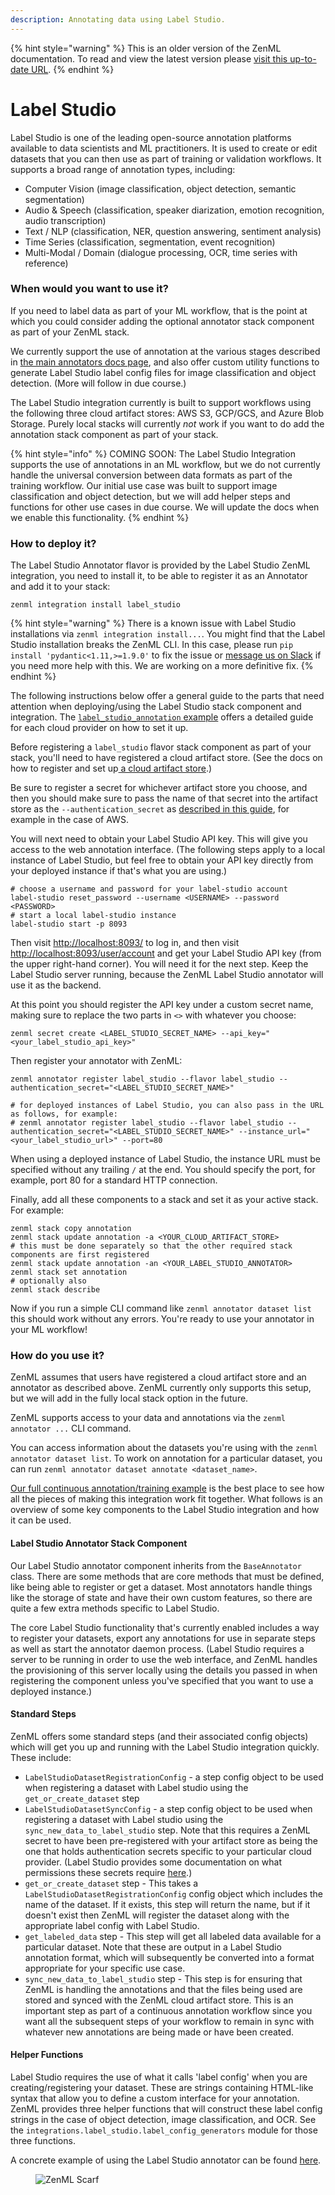 ```yaml
---
description: Annotating data using Label Studio.
---
```


{% hint style="warning" %}
This is an older version of the ZenML documentation. To read and view the latest version please [visit this up-to-date URL](https://docs.zenml.io).
{% endhint %}


# Label Studio

Label Studio is one of the leading open-source annotation platforms available to data scientists and ML practitioners.
It is used to create or edit datasets that you can then use as part of training or validation workflows. It supports a
broad range of annotation types, including:

* Computer Vision (image classification, object detection, semantic segmentation)
* Audio & Speech (classification, speaker diarization, emotion recognition, audio transcription)
* Text / NLP (classification, NER, question answering, sentiment analysis)
* Time Series (classification, segmentation, event recognition)
* Multi-Modal / Domain (dialogue processing, OCR, time series with reference)

### When would you want to use it?

If you need to label data as part of your ML workflow, that is the point at which you could consider adding the optional
annotator stack component as part of your ZenML stack.

We currently support the use of annotation at the various stages described
in [the main annotators docs page](annotators.md), and also offer custom utility functions to generate Label Studio
label config files for image classification and object detection. (More will follow in due course.)

The Label Studio integration currently is built to support workflows using the following three cloud artifact stores:
AWS S3, GCP/GCS, and Azure Blob Storage. Purely local stacks will currently _not_ work if you want to do add the
annotation stack component as part of your stack.

{% hint style="info" %}
COMING SOON: The Label Studio Integration supports the use of annotations in an ML workflow, but we do not currently
handle the universal conversion between data formats as part of the training workflow. Our initial use case was built to
support image classification and object detection, but we will add helper steps and functions for other use cases in due
course. We will update the docs when we enable this functionality.
{% endhint %}

### How to deploy it?

The Label Studio Annotator flavor is provided by the Label Studio ZenML integration, you need to install it, to be able
to register it as an Annotator and add it to your stack:

```shell
zenml integration install label_studio
```

{% hint style="warning" %}
There is a known issue with Label Studio installations via `zenml integration install...`. You might find that the Label
Studio installation breaks the ZenML CLI. In this case, please run `pip install 'pydantic<1.11,>=1.9.0'` to fix the
issue or [message us on Slack](https://zenml.io/slack-invite) if you need more help with this. We are working on a more
definitive fix.
{% endhint %}

The following instructions below offer a general guide to the parts that need attention when deploying/using the Label
Studio stack component and integration.
The [`label_studio_annotation` example](https://github.com/zenml-io/zenml/tree/develop/examples/label\_studio\_annotation)
offers a detailed guide for each cloud provider on how to set it up.

Before registering a `label_studio` flavor stack component as part of your stack, you'll need to have registered a cloud
artifact store. (See the docs on how to register and set
up[ a cloud artifact store](/docs/book/stacks-and-components/component-guide/artifact-stores/artifact-stores.md).)

Be sure to register a secret for whichever artifact store you choose, and then you should make sure to pass the name of
that secret into the artifact store as the `--authentication_secret`
as [described in this guide](/docs/book/stacks-and-components/component-guide/artifact-stores/s3.md#advanced-configuration), 
for example in the case of AWS.

You will next need to obtain your Label Studio API key. This will give you access to the web annotation interface. (The
following steps apply to a local instance of Label Studio, but feel free to obtain your API key directly from your
deployed instance if that's what you are using.)

```shell
# choose a username and password for your label-studio account
label-studio reset_password --username <USERNAME> --password <PASSWORD>
# start a local label-studio instance
label-studio start -p 8093
```

Then visit [http://localhost:8093/](http://localhost:8093/) to log in, and then
visit [http://localhost:8093/user/account](http://localhost:8093/user/account) and get your Label Studio API key (from
the upper right-hand corner). You will need it for the next step. Keep the Label Studio server running, because the
ZenML Label Studio annotator will use it as the backend.

At this point you should register the API key under a custom secret name, making sure to replace the two parts in `<>`
with whatever you choose:

```shell
zenml secret create <LABEL_STUDIO_SECRET_NAME> --api_key="<your_label_studio_api_key>"
```

Then register your annotator with ZenML:

```shell
zenml annotator register label_studio --flavor label_studio --authentication_secret="<LABEL_STUDIO_SECRET_NAME>"

# for deployed instances of Label Studio, you can also pass in the URL as follows, for example:
# zenml annotator register label_studio --flavor label_studio --authentication_secret="<LABEL_STUDIO_SECRET_NAME>" --instance_url="<your_label_studio_url>" --port=80
```

When using a deployed instance of Label Studio, the instance URL must be specified without any trailing `/` at the end.
You should specify the port, for example, port 80 for a standard HTTP connection.

Finally, add all these components to a stack and set it as your active stack. For example:

```shell
zenml stack copy annotation
zenml stack update annotation -a <YOUR_CLOUD_ARTIFACT_STORE>
# this must be done separately so that the other required stack components are first registered
zenml stack update annotation -an <YOUR_LABEL_STUDIO_ANNOTATOR>
zenml stack set annotation
# optionally also
zenml stack describe
```

Now if you run a simple CLI command like `zenml annotator dataset list` this should work without any errors. You're
ready to use your annotator in your ML workflow!

### How do you use it?

ZenML assumes that users have registered a cloud artifact store and an annotator as described above. ZenML currently
only supports this setup, but we will add in the fully local stack option in the future.

ZenML supports access to your data and annotations via the `zenml annotator ...` CLI command.

You can access information about the datasets you're using with the `zenml annotator dataset list`. To work on
annotation for a particular dataset, you can run `zenml annotator dataset annotate <dataset_name>`.

[Our full continuous annotation/training example](https://github.com/zenml-io/zenml/tree/develop/examples/label\_studio\_annotation)
is the best place to see how all the pieces of making this integration work fit together. What follows is an overview of
some key components to the Label Studio integration and how it can be used.

#### Label Studio Annotator Stack Component

Our Label Studio annotator component inherits from the `BaseAnnotator` class. There are some methods that are core
methods that must be defined, like being able to register or get a dataset. Most annotators handle things like the
storage of state and have their own custom features, so there are quite a few extra methods specific to Label Studio.

The core Label Studio functionality that's currently enabled includes a way to register your datasets, export any
annotations for use in separate steps as well as start the annotator daemon process. (Label Studio requires a server to
be running in order to use the web interface, and ZenML handles the provisioning of this server locally using the
details you passed in when registering the component unless you've specified that you want to use a deployed instance.)

#### Standard Steps

ZenML offers some standard steps (and their associated config objects) which will get you up and running with the Label
Studio integration quickly. These include:

* `LabelStudioDatasetRegistrationConfig` - a step config object to be used when registering a dataset with Label studio
  using the `get_or_create_dataset` step
* `LabelStudioDatasetSyncConfig` - a step config object to be used when registering a dataset with Label studio using
  the `sync_new_data_to_label_studio` step. Note that this requires a ZenML secret to have been pre-registered with your
  artifact store as being the one that holds authentication secrets specific to your particular cloud provider. (Label
  Studio provides some documentation on what permissions these secrets
  require [here](https://labelstud.io/guide/tasks.html).)
* `get_or_create_dataset` step - This takes a `LabelStudioDatasetRegistrationConfig` config object which includes the
  name of the dataset. If it exists, this step will return the name, but if it doesn't exist then ZenML will register
  the dataset along with the appropriate label config with Label Studio.
* `get_labeled_data` step - This step will get all labeled data available for a particular dataset. Note that these are
  output in a Label Studio annotation format, which will subsequently be converted into a format appropriate for your
  specific use case.
* `sync_new_data_to_label_studio` step - This step is for ensuring that ZenML is handling the annotations and that the
  files being used are stored and synced with the ZenML cloud artifact store. This is an important step as part of a
  continuous annotation workflow since you want all the subsequent steps of your workflow to remain in sync with
  whatever new annotations are being made or have been created.

#### Helper Functions

Label Studio requires the use of what it calls 'label config' when you are creating/registering your dataset. These are
strings containing HTML-like syntax that allow you to define a custom interface for your annotation. ZenML provides
three helper functions that will construct these label config strings in the case of object detection, image
classification, and OCR. See the `integrations.label_studio.label_config_generators` module for those three functions.

A concrete example of using the Label Studio annotator can be
found [here](https://github.com/zenml-io/zenml/tree/develop/examples/label\_studio\_annotation).

<!-- For scarf -->
<figure><img alt="ZenML Scarf" referrerpolicy="no-referrer-when-downgrade" src="https://static.scarf.sh/a.png?x-pxid=f0b4f458-0a54-4fcd-aa95-d5ee424815bc" /></figure>
